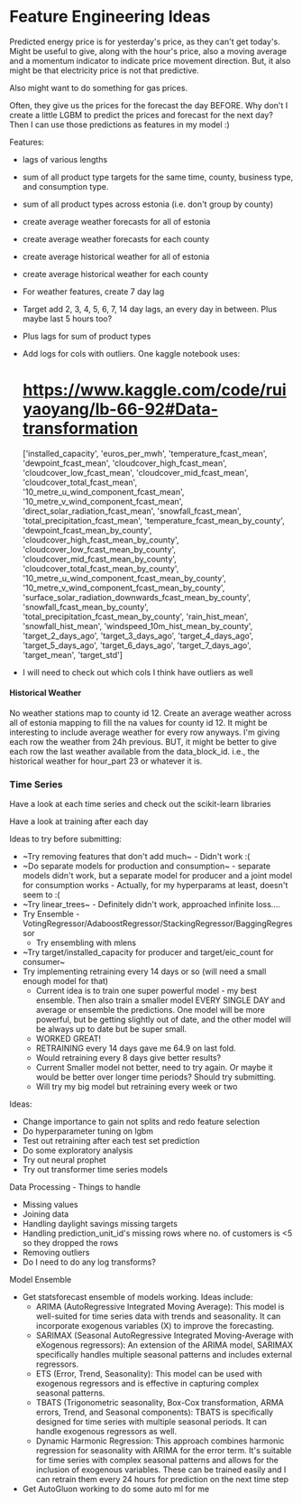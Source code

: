 # Feature Engineering Ideas

Predicted energy price is for yesterday's price, as they can't get today's. Might be useful to give, along with the hour's price, also a moving average and a momentum indicator to indicate price movement direction. But, it also might be that electricity price is not that predictive.

Also might want to do something for gas prices.

Often, they give us the prices for the forecast the day BEFORE. Why don't I create a little LGBM to predict the prices and forecast for the next day? Then I can use those predictions as features in my model :)

Features:
- lags of various lengths
- sum of all product type targets for the same time, county, business type, and consumption type.
- sum of all product types across estonia (i.e. don't group by county)
- create average weather forecasts for all of estonia
- create average weather forecasts for each county
- create average historical weather for all of estonia
- create average historical weather for each county
- For weather features, create 7 day lag
- Target add 2, 3, 4, 5, 6, 7, 14 day lags, an every day in between. Plus maybe last 5 hours too?
- Plus lags for sum of product types
- Add logs for cols with outliers. One kaggle notebook uses:
    # https://www.kaggle.com/code/ruiyaoyang/lb-66-92#Data-transformation
    ['installed_capacity', 'euros_per_mwh', 'temperature_fcast_mean', 'dewpoint_fcast_mean',
        'cloudcover_high_fcast_mean', 'cloudcover_low_fcast_mean', 'cloudcover_mid_fcast_mean', 'cloudcover_total_fcast_mean',
        '10_metre_u_wind_component_fcast_mean', '10_metre_v_wind_component_fcast_mean', 'direct_solar_radiation_fcast_mean',
        'snowfall_fcast_mean', 'total_precipitation_fcast_mean', 'temperature_fcast_mean_by_county', 'dewpoint_fcast_mean_by_county',
        'cloudcover_high_fcast_mean_by_county', 'cloudcover_low_fcast_mean_by_county', 'cloudcover_mid_fcast_mean_by_county',
        'cloudcover_total_fcast_mean_by_county', '10_metre_u_wind_component_fcast_mean_by_county', '10_metre_v_wind_component_fcast_mean_by_county',
        'surface_solar_radiation_downwards_fcast_mean_by_county', 'snowfall_fcast_mean_by_county', 'total_precipitation_fcast_mean_by_county',
        'rain_hist_mean', 'snowfall_hist_mean', 'windspeed_10m_hist_mean_by_county', 'target_2_days_ago', 'target_3_days_ago',
        'target_4_days_ago', 'target_5_days_ago', 'target_6_days_ago', 'target_7_days_ago', 'target_mean', 'target_std']

- I will need to check out which cols I think have outliers as well



#### Historical Weather
No weather stations map to county id 12. Create an average weather across all of estonia mapping to fill the na values for county id 12.
It might be interesting to include average weather for every row anyways.
I'm giving each row the weather from 24h previous. BUT, it might be better to give each row the last weather available from the data_block_id. i.e., the historical weather for hour_part 23 or whatever it is.

### Time Series
Have a look at each time series and check out the scikit-learn libraries

Have a look at training after each day



Ideas to try before submitting:
- ~Try removing features that don't add much~ - Didn't work :(
- ~Do separate models for production and consumption~ - separate models didn't work, but a separate model for producer and a joint model for consumption works - Actually, for my hyperparams at least, doesn't seem to :(
- ~Try linear_trees~ - Definitely didn't work, approached infinite loss....
- Try Ensemble - VotingRegressor/AdaboostRegressor/StackingRegressor/BaggingRegressor
    - Try ensembling with mlens
- ~Try target/installed_capacity for producer and target/eic_count for consumer~
- Try implementing retraining every 14 days or so (will need a small enough model for that)
    - Current idea is to train one super powerful model - my best ensemble. Then also train a smaller model EVERY SINGLE DAY and average or ensemble the predictions. One model will be more powerful, but be getting slightly out of date, and the other model will be always up to date but be super small.
    - WORKED GREAT!
    - RETRAINING every 14 days gave me 64.9 on last fold.
    - Would retraining every 8 days give better results?
    - Current Smaller model not better, need to try again. Or maybe it would be better over longer time periods? Should try submitting.
    - Will try my big model but retraining every week or two






Ideas:
- Change importance to gain not splits and redo feature selection
- Do hyperparameter tuning on lgbm
- Test out retraining after each test set prediction
- Do some exploratory analysis
- Try out neural prophet
- Try out transformer time series models









Data Processing - Things to handle
- Missing values
- Joining data
- Handling daylight savings missing targets
- Handling prediction_unit_id's missing rows where no. of customers is <5 so they dropped the rows
- Removing outliers
- Do I need to do any log transforms?




Model Ensemble
- Get statsforecast ensemble of models working. Ideas include:
    - ARIMA (AutoRegressive Integrated Moving Average): This model is well-suited for time series data with trends and seasonality. It can incorporate exogenous variables (X) to improve the forecasting.
    - SARIMAX (Seasonal AutoRegressive Integrated Moving-Average with eXogenous regressors): An extension of the ARIMA model, SARIMAX specifically handles multiple seasonal patterns and includes external regressors.
    - ETS (Error, Trend, Seasonality): This model can be used with exogenous regressors and is effective in capturing complex seasonal patterns.
    - TBATS (Trigonometric seasonality, Box-Cox transformation, ARMA errors, Trend, and Seasonal components): TBATS is specifically designed for time series with multiple seasonal periods. It can handle exogenous regressors as well.
    - Dynamic Harmonic Regression: This approach combines harmonic regression for seasonality with ARIMA for the error term. It's suitable for time series with complex seasonal patterns and allows for the inclusion of exogenous variables.
  These can be trained easily and I can retrain them every 24 hours for prediction on the next time step
- Get AutoGluon working to do some auto ml for me